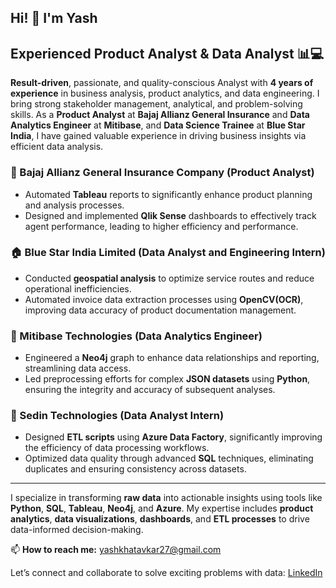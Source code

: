 ## Hi! 👋 I'm Yash 

## Experienced Product Analyst & Data Analyst 📊💻
**Result-driven**, passionate, and quality-conscious Analyst with **4 years of experience** in business analysis, product analytics, and data engineering. I bring strong stakeholder management, analytical, and problem-solving skills. As a **Product Analyst** at **Bajaj Allianz General Insurance** and **Data Analytics Engineer** at **Mitibase**, and **Data Science Trainee** at **Blue Star India**, I have gained valuable experience in driving business insights via efficient data analysis.

### 💼 Bajaj Allianz General Insurance Company (Product Analyst)
- Automated **Tableau** reports to significantly enhance product planning and analysis processes.
- Designed and implemented **Qlik Sense** dashboards to effectively track agent performance, leading to higher efficiency and performance.


### 🏠 Blue Star India Limited (Data Analyst and Engineering Intern)
- Conducted **geospatial analysis** to optimize service routes and reduce operational inefficiencies.
- Automated invoice data extraction processes using **OpenCV(OCR)**, improving data accuracy of product documentation management.

### 🔧 Mitibase Technologies (Data Analytics Engineer)
- Engineered a **Neo4j** graph to enhance data relationships and reporting, streamlining data access.
- Led preprocessing efforts for complex **JSON datasets** using **Python**, ensuring the integrity and accuracy of subsequent analyses.

### 🏢 Sedin Technologies (Data Analyst Intern)
- Designed **ETL scripts** using **Azure Data Factory**, significantly improving the efficiency of data processing workflows.
- Optimized data quality through advanced **SQL** techniques, eliminating duplicates and ensuring consistency across datasets.

---

I specialize in transforming **raw data** into actionable insights using tools like **Python**, **SQL**, **Tableau**, **Neo4j**, and **Azure**. My expertise includes **product analytics**, **data visualizations**, **dashboards**, and **ETL processes** to drive data-informed decision-making.

📫 **How to reach me:** [yashkhatavkar27@gmail.com](mailto:yashkhatavkar27@gmail.com)

Let’s connect and collaborate to solve exciting problems with data: [LinkedIn](https://www.linkedin.com/in/yashkhatavkar24/)
